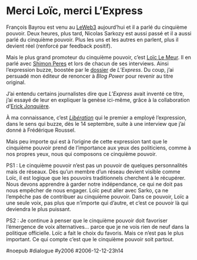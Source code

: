 # Merci Loïc, merci L’Express

François Bayrou est venu au [LeWeb3](http://www.leweb3.com/) aujourd’hui et il a parlé du cinquième pouvoir. Deux heures, plus tard, Nicolas Sarkozy est aussi passé et il a aussi parlé du cinquième pouvoir. Plus les uns et les autres en parlent, plus il devient réel (renforcé par feedback positif).

Mais le plus grand promoteur du cinquième pouvoir, c’est [Loïc Le Meur](http://www.loiclemeur.com/france/). Il en parlé avec [Shimon Peres](http://fr.wikipedia.org/wiki/Shimon_Peres) et lors de chacun de ses interviews. Ainsi l’expression buzze, boostée par le [dossier](the-5th-estate.md) de *L’Express*. Du coup, j’ai persuadé mon éditeur de renoncer à *Blog Power* pour revenir au titre original.

J’ai entendu certains journalistes dire que *L’Express* avait inventé ce titre, j’ai essayé de leur en expliquer la genèse ici-même, grâce à la collaboration d’[Erick Jonquière](http://eznogood.blogspot.com/2006/05/web-20-le-cinquime-pouvoir.html).

À ma connaissance, c’est [*Libération*](../9/candidats-dans-les-starting-blogs.md) qui le premier a employé l’expression, dans le sens qui buzze, dès le 14 septembre, suite à une interview que j’ai donné à Frédérique Roussel.

Mais peu importe qui est à l’origine de cette expression tant que le cinquième pouvoir prend de l’importance aux yeux des politiciens, comme à nos propres yeux, nous qui composons ce cinquième pouvoir.

PS1 : Le cinquième pouvoir n’est pas un pouvoir de quelques personnalités mais de réseaux. Dès qu’un membre d’un réseau devient visible comme Loïc, il est logique que les pouvoirs traditionnels cherchent à le récupérer. Nous devons apprendre à garder notre indépendance, ce qui ne doit pas nous empêcher de nous engager. Loïc peut aller avec Sarko, ça ne l’empêche pas de contribuer au cinquième pouvoir. Dans ce pouvoir, Loïc a une seule voix, pas plus que n’importe qui d’autre, et c’est ce pouvoir là qui deviendra le plus puissant.

PS2 : Je continue à penser que le cinquième pouvoir doit favoriser l’émergence de voix alternatives… parce que je ne vois rien de neuf dans la politique officielle. Loïc a fait le choix du favoris. Mais ce n’est pas le plus important. Ce qui compte c’est que le cinquième pouvoir soit partout.

#noepub #dialogue #y2006 #2006-12-12-23h14
